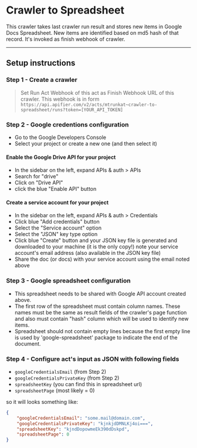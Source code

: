 # Crawler to Spreadsheet

This crawler takes last crawler run result and stores new items in Google Docs Spreadsheet.
New items are identified based on md5 hash of that record. It's invoked as finish webhook
of crawler.

------------------------------------------------------------------------------------

## Setup instructions

### Step 1 - Create a crawler

> Set Run Act Webhook of this act as Finish Webhook URL of this crawler. This webhook
  is in form `https://api.apifier.com/v2/acts/mtrunkat~crawler-to-spreadsheet/runs?token=[YOUR_API_TOKEN]`

### Step 2 - Google credentions configuration

- Go to the Google Developers Console
- Select your project or create a new one (and then select it)

#### Enable the Google Drive API for your project

- In the sidebar on the left, expand APIs & auth > APIs
- Search for "drive"
- Click on "Drive API"
- click the blue "Enable API" button

#### Create a service account for your project

- In the sidebar on the left, expand APIs & auth > Credentials
- Click blue "Add credentials" button
- Select the "Service account" option
- Select the "JSON" key type option
- Click blue "Create" button
  and your JSON key file is generated and downloaded to your machine (it is the only copy!)
  note your service account's email address (also available in the JSON key file)
- Share the doc (or docs) with your service account using the email noted above

### Step 3 - Google spreadsheet configuration

- This spreadsheet needs to be shared with Google API account created above.
- The first row of the spreadsheet must contain column names. These names must be 
  the same as result fields of the crawler's page function and also must contain 
  "hash" column which will be used to identify new items.
- Spreadsheet should not contain empty lines because the first empty line is used
  by 'google-spreadsheet' package to indicate the end of the document.

### Step 4 - Configure act's input as JSON with following fields

- `googleCredentialsEmail` (from Step 2)
- `googleCredentialsPrivateKey` (from Step 2)
- `spreadsheetKey` (you can find this in spreadsheet url)
- `spreadsheetPage` (most likely = 0)

so it will looks something like:

```json
{
    "googleCredentialsEmail": "some.mail@domain.com",
    "googleCredentialsPrivateKey": "kjnkjdDMNLKj4oi===",
    "spreadsheetKey": "kjndDopowmeEk390dDskpd",
    "spreadsheetPage": 0
}
```


